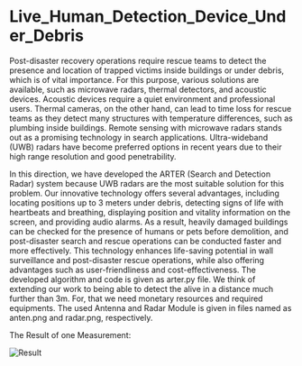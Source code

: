 # Live_Human_Detection_Device_Under_Debris

Post-disaster recovery operations require rescue teams to detect the presence and location of trapped victims inside buildings or under debris, which is of vital importance. For this purpose, various solutions are available, such as microwave radars, thermal detectors, and acoustic devices. Acoustic devices require a quiet environment and professional users. Thermal cameras, on the other hand, can lead to time loss for rescue teams as they detect many structures with temperature differences, such as plumbing inside buildings. Remote sensing with microwave radars stands out as a promising technology in search applications. Ultra-wideband (UWB) radars have become preferred options in recent years due to their high range resolution and good penetrability.

In this direction, we have developed the ARTER (Search and Detection Radar) system because UWB radars are the most suitable solution for this problem. Our innovative technology offers several advantages, including locating positions up to 3 meters under debris, detecting signs of life with heartbeats and breathing, displaying position and vitality information on the screen, and providing audio alarms. As a result, heavily damaged buildings can be checked for the presence of humans or pets before demolition, and post-disaster search and rescue operations can be conducted faster and more effectively. This technology enhances life-saving potential in wall surveillance and post-disaster rescue operations, while also offering advantages such as user-friendliness and cost-effectiveness. The developed algorithm and code is given as arter.py file.
We think of extending our work to being able to detect the alive in a distance much further than 3m. For, that we need monetary resources and required equipments. The used Antenna and Radar Module is given in files named as anten.png and radar.png, respectively.

The Result of one Measurement:

![Result](https://github.com/Nihat598/Live_Human_Detection_Device_Under_Debris/assets/73800810/ee8c2543-8f83-4884-876e-9cfa85055a8a)
